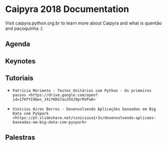 # Caipyra 2018 Documentation

Visit caipyra.python.org.br to learn more about Caipyra and what is quentão and paçoquinha :)


## Agenda


Keynotes 
---------


Tutoriais
---------

- `Patrícia Morimoto - Testes Unitários com Python - Os primeiros passos <https://drive.google.com/open?id=1fHfYI96ws_J4iYKDG7axJhXJ9prRVPaA>`

- `Vinícius Aires Barros - Desenvolvendo Aplicações baseadas em Big Data com PySpark <https://pt.slideshare.net/viniciusa1r3s/desenvolvendo-aplicaes-baseadas-em-big-data-com-pyspark>`


Palestras
---------
